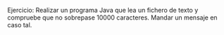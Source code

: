 Ejercicio: Realizar un programa Java que lea un fichero de texto y compruebe que no sobrepase 10000 caracteres. Mandar un mensaje en caso tal.